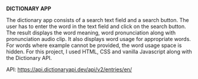 **DICTIONARY APP**

The dictionary app consists of a search text field and a search button. The user has to enter the word in the text field and click on the search button. 
The result displays the word meaning, word pronunciation along with pronunciation audio clip. It also displays word usage for appropriate words. 
For words where example cannot be provided, the word usage space is hidden.
For this project, I used HTML, CSS and vanilla Javascript along with the Dictionary API.

API: https://api.dictionaryapi.dev/api/v2/entries/en/
